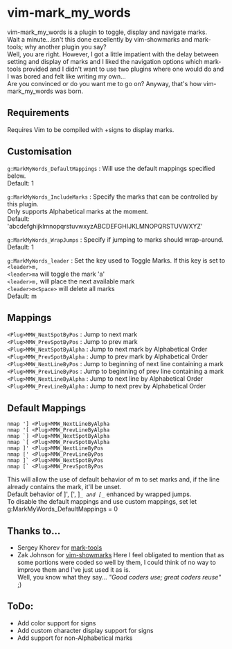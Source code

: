 # vim-mark_my_words
vim-mark_my_words is a plugin to toggle, display and navigate marks.  
Wait a minute...isn't this done excellently by vim-showmarks and mark-tools; why another plugin you say?  
Well, you are right. However, I got a little impatient with the delay between setting and display of marks and I liked the navigation options which mark-tools provided and I didn't want to use two plugins where one would do and I was bored and felt like writing my own...  
Are you convinced or do you want me to go on? Anyway, that's how vim-mark_my_words was born.    

## Requirements
Requires Vim to be compiled with +signs to display marks.

## Customisation
`g:MarkMyWords_DefaultMappings` : Will use the default mappings specified below.  
Default: 1

`g:MarkMyWords_IncludeMarks` : Specify the marks that can be controlled by this plugin.  
Only supports Alphabetical marks at the moment.  
Default: 'abcdefghijklmnopqrstuvwxyzABCDEFGHIJKLMNOPQRSTUVWXYZ'  

`g:MarkMyWords_WrapJumps` : Specify if jumping to marks should wrap-around.  
Default: 1

`g:MarkMyWords_leader` : Set the key used to Toggle Marks. If this key is set to `<leader>m,`  
  `<leader>ma` will toggle the mark 'a'  
  `<leader>m,` will place the next available mark  
  `<leader>m<Space>` will delete all marks  
Default: m  

## Mappings
`<Plug>MMW_NextSpotByPos`   : Jump to next mark  
`<Plug>MMW_PrevSpotByPos`   : Jump to prev mark  
`<Plug>MMW_NextSpotByAlpha` : Jump to next mark by Alphabetical Order  
`<Plug>MMW_PrevSpotByAlpha` : Jump to prev mark by Alphabetical Order  
`<Plug>MMW_NextLineByPos`   : Jump to beginning of next line containing a mark  
`<Plug>MMW_PrevLineByPos`   : Jump to beginning of prev line containing a mark  
`<Plug>MMW_NextLineByAlpha` : Jump to next line by Alphabetical Order  
`<Plug>MMW_PrevLineByAlpha` : Jump to next prev by Alphabetical Order  

## Default Mappings
```
nmap '] <Plug>MMW_NextLineByAlpha
nmap '[ <Plug>MMW_PrevLineByAlpha
nmap `] <Plug>MMW_NextSpotByAlpha
nmap `[ <Plug>MMW_PrevSpotByAlpha
nmap ]' <Plug>MMW_NextLineByPos
nmap [' <Plug>MMW_PrevLineByPos
nmap ]` <Plug>MMW_NextSpotByPos
nmap [` <Plug>MMW_PrevSpotByPos
```
This will allow the use of default behavior of m to set marks and, if the line already contains the mark, it'll be unset.  
Default behavior of ]', [', ]_`_ and [_`_ enhanced by wrapped jumps.  
To disable the default mappings and use custom mappings, set
    let g:MarkMyWords_DefaultMappings = 0

## Thanks to...
* Sergey Khorev for [mark-tools](http://www.vim.org/scripts/script.php?script_id=2929)
* Zak Johnson for [vim-showmarks](https://github.com/zakj/vim-showmarks)
Here I feel obligated to mention that as some portions were coded so well by them, I could think of no way to improve them and I've just used it as is.  
Well, you know what they say... _"Good coders use; great coders reuse"_ ;)

## ToDo:
* Add color support for signs
* Add custom character display support for signs
* Add support for non-Alphabetical marks
